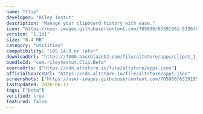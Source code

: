 ```yaml
---
name: "Clip"
developer: "Riley Testut"
description: "Manage your clipboard history with ease."
icon: "https://user-images.githubusercontent.com/705880/63391981-5326f800-c37a-11e9-99d8-760fd06bb601.png"
version: "1.1b1"
size: "0.4 MB"
category: "utilities"
compatibility: "iOS 14.0 or later"
downloadUrl: "https://f000.backblazeb2.com/file/altstore/apps/clip/1_1_b1.ipa"
bundleId: "com.rileytestut.Clip.Beta"
sourceUrls: ["https://cdn.altstore.io/file/altstore/apps.json"]
officialSourceUrl: "https://cdn.altstore.io/file/altstore/apps.json"
screenshots: ["https://user-images.githubusercontent.com/705880/63391950-34286600-c37a-11e9-965f-832efe3da507.png","https://user-images.githubusercontent.com/705880/70830209-8e738980-1da4-11ea-8b3b-6e5fbc78adff.png","https://user-images.githubusercontent.com/705880/84842227-70a80b00-aff9-11ea-8b04-bedb1f49c4a7.PNG","https://user-images.githubusercontent.com/705880/84842231-7271ce80-aff9-11ea-9272-e128aeceb95b.PNG"]
lastUpdated: 2020-06-17
tags: ["beta"]
verified: true
featured: false
---
```

